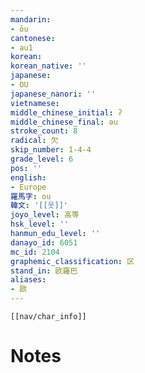 ```yaml
---
mandarin:
- ōu
cantonese:
- au1
korean:
korean_native: ''
japanese:
- OU
japanese_nanori: ''
vietnamese:
middle_chinese_initial: ʔ
middle_chinese_final: əu
stroke_count: 8
radical: 欠
skip_number: 1-4-4
grade_level: 6
pos: ''
english:
- Europe
羅馬字: ou
韓文: '[[웃]]'
joyo_level: 高等
hsk_level: ''
hanmun_edu_level: ''
danayo_id: 6051
mc_id: 2104
graphemic_classification: 区
stand_in: 欧羅巴
aliases:
- 歐
---
```

```meta-bind-embed
[[nav/char_info]]
```

# Notes
